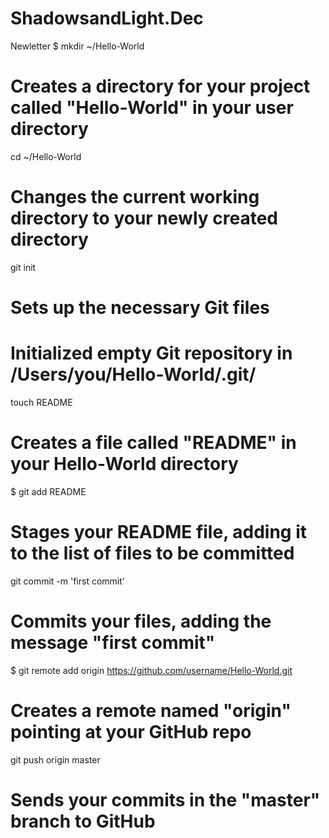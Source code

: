 ShadowsandLight.Dec
===================

Newletter
$ mkdir ~/Hello-World
# Creates a directory for your project called "Hello-World" in your user directory


cd ~/Hello-World
# Changes the current working directory to your newly created directory


git init
# Sets up the necessary Git files

# Initialized empty Git repository in /Users/you/Hello-World/.git/

touch README
# Creates a file called "README" in your Hello-World directory
$ git add README
# Stages your README file, adding it to the list of files to be committed


git commit -m 'first commit'
# Commits your files, adding the message "first commit"
$ git remote add origin https://github.com/username/Hello-World.git
# Creates a remote named "origin" pointing at your GitHub repo


git push origin master
# Sends your commits in the "master" branch to GitHub
